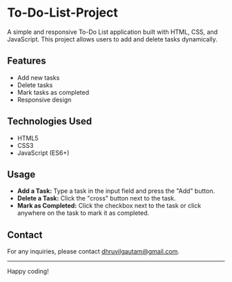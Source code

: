 # To-Do-List-Project

A simple and responsive To-Do List application built with HTML, CSS, and JavaScript. This project allows users to add and delete tasks dynamically.

## Features

- Add new tasks
- Delete tasks
- Mark tasks as completed
- Responsive design

## Technologies Used

- HTML5
- CSS3
- JavaScript (ES6+)

## Usage

- **Add a Task:** Type a task in the input field and press the "Add" button.
- **Delete a Task:** Click the "cross" button next to the task.
- **Mark as Completed:** Click the checkbox next to the task or click anywhere on the task to mark it as completed.

## Contact

For any inquiries, please contact dhruvilgautam@gmail.com.

---

Happy coding!
